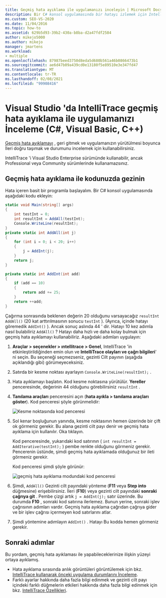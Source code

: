 ```yaml
---
title: Geçmiş hata ayıklama ile uygulamanızı inceleyin | Microsoft Docs
description: Bir C# konsol uygulamasında bir hatayı izlemek için IntelliTrace geçmiş hata ayıklama kullanan bir araştırmayı izleyin.
ms.custom: SEO-VS-2020
ms.date: 11/04/2016
ms.topic: how-to
ms.assetid: 629b5d93-39b2-430a-b8ba-d2a47fdf2584
author: mikejo5000
ms.author: mikejo
manager: jmartens
ms.workload:
- multiple
ms.openlocfilehash: 87987beed3750d8eda5d680b561a46b0866473b1
ms.sourcegitcommit: ae6d47b09a439cd0e13180f5e89510e3e347fd47
ms.translationtype: MT
ms.contentlocale: tr-TR
ms.lasthandoff: 02/08/2021
ms.locfileid: "99908416"
---
```

# <a name="inspect-your-app-with-intellitrace-historical-debugging-in-visual-studio-c-visual-basic-c"></a>Visual Studio 'da IntelliTrace geçmiş hata ayıklama ile uygulamanızı İnceleme (C#, Visual Basic, C++)

[Geçmiş hata ayıklamayı](../debugger/historical-debugging.md) , geri gitmek ve uygulamanızın yürütülmesi boyunca İleri doğru taşımak ve durumunu incelemek için kullanabilirsiniz.

IntelliTrace 'i Visual Studio Enterprise sürümünde kullanabilir, ancak Professional veya Community sürümlerinde kullanamazsınız.

## <a name="navigate-your-code-with-historical-debugging"></a>Geçmiş hata ayıklama ile kodunuzda gezinin

Hata içeren basit bir programla başlayalım. Bir C# konsol uygulamasında aşağıdaki kodu ekleyin:

```csharp
static void Main(string[] args)
{
    int testInt = 0;
    int resultInt = AddAll(testInt);
    Console.WriteLine(resultInt);
}
private static int AddAll(int j)
{
    for (int i = 0; i < 20; i++)
    {
        j = AddInt(j);
    }
    return j;
}

private static int AddInt(int add)
{
    if (add == 10)
    {
        return add += 25;
    }
    return ++add;
}
```

Çağırma sonrasında beklenen değerin 20 olduğunu varsayacağız `resultInt` `AddAll()` (20 kat arttırılmasının sonucu `testInt` ). (Ayrıca, içinde hatayı göremedik `AddInt()` ). Ancak sonuç aslında 44 ' dir. Hatayı 10 kez adımla nasıl bulabiliriz `AddAll()` ? Hatayı daha hızlı ve daha kolay bulmak için geçmiş hata ayıklamayı kullanabiliriz. Aşağıdaki adımları uygulayın:

1. **Araçlar > seçenekler > ıntellitrace > Genel**, IntelliTrace 'in etkinleştirildiğinden emin olun ve **IntelliTrace olayları ve çağrı bilgileri**' ni seçin. Bu seçeneği seçmezseniz, gezinti Cilt payının (aşağıda açıklandığı gibi) görümeyeceksiniz.

2. Satırda bir kesme noktası ayarlayın `Console.WriteLine(resultInt);` .

3. Hata ayıklamayı başlatın. Kod kesme noktasına yürütülür. **Yereller** penceresinde, değerinin 44 olduğunu görebilirsiniz `resultInt` .

4. **Tanılama araçları** penceresini açın (**hata ayıkla > tanılama araçları göster**). Kod penceresi şöyle görünmelidir:

    ![Kesme noktasında kod penceresi](../debugger/media/historicaldebuggingbreakpoint.png "HistoricalDebuggingBreakpoint")

5. Sol kenar boşluğunun yanında, kesme noktasının hemen üzerinde bir çift ok görmeniz gerekir. Bu alana gezinti cilt payı denir ve geçmiş hata ayıklama için kullanılır. Oka tıklayın.

    Kod penceresinde, yukarıdaki kod satırının ( `int resultInt = AddIterative(testInt);` ) pembe renkte olduğunu görmeniz gerekir. Pencerenin üstünde, şimdi geçmiş hata ayıklamada olduğunuz bir ileti görmeniz gerekir.

    Kod penceresi şimdi şöyle görünür:

    ![geçmiş hata ayıklama modundaki kod penceresi](../debugger/media/historicaldebuggingback.png "HistoricalDebuggingBack")

6. Şimdi, `AddAll()` Gezinti cilt payındaki yönteme (**F11** veya **Step into** düğmesine) erişebilirsiniz. İleri (**F10**) veya gezinti cilt payındaki **sonraki çağrıya git** . Pembe çizgi artık `j = AddInt(j);` satır üzerinde. Bu durumda **F10** , sonraki kod satırına ilerlemez. Bunun yerine, sonraki işlev çağrısının adımları vardır. Geçmiş hata ayıklama çağrıdan çağrıya gider ve bir işlev çağrısı içermeyen kod satırlarını atlar.

7. Şimdi yöntemine adımlayın `AddInt()` . Hatayı Bu kodda hemen görmeniz gerekir.

## <a name="next-steps"></a>Sonraki adımlar

Bu yordam, geçmiş hata ayıklaması ile yapabileceklerinize ilişkin yüzeyi ortaya ayıklamış.

- Hata ayıklama sırasında anlık görüntüleri görüntülemek için bkz. [IntelliTrace kullanarak önceki uygulama durumlarını İnceleme](../debugger/view-historical-application-state.md).
- Farklı ayarlar hakkında daha fazla bilgi edinmek ve gezinti cilt payı içindeki farklı düğmelerin etkileri hakkında daha fazla bilgi edinmek için bkz. [IntelliTrace Özellikleri](../debugger/intellitrace-features.md).
